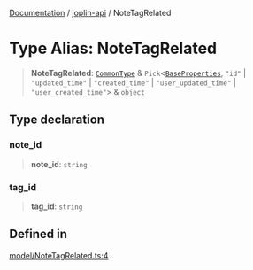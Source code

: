 [Documentation](../../packages.md) / [joplin-api](../index.md) / NoteTagRelated

# Type Alias: NoteTagRelated

> **NoteTagRelated**: [`CommonType`](../interfaces/CommonType.md) & `Pick`\<[`BaseProperties`](../interfaces/BaseProperties.md), `"id"` \| `"updated_time"` \| `"created_time"` \| `"user_updated_time"` \| `"user_created_time"`\> & `object`

## Type declaration

### note_id

> **note_id**: `string`

### tag_id

> **tag_id**: `string`

## Defined in

[model/NoteTagRelated.ts:4](https://github.com/rxliuli/joplin-utils/blob/2bc4cdf0126f9cf3a3dcc1c3f49a6f42208c3387/packages/joplin-api/src/model/NoteTagRelated.ts#L4)
